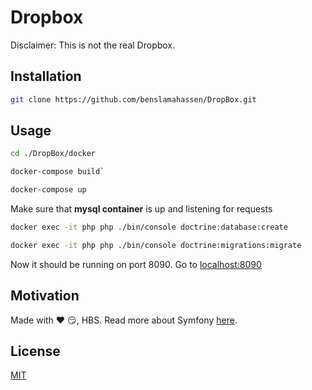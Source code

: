 # Dropbox
Disclaimer: This is not the real Dropbox.

## Installation

```bash
git clone https://github.com/benslamahassen/DropBox.git
```

## Usage

```bash
cd ./DropBox/docker
```

```bash
docker-compose build`
```

```bash
docker-compose up
```
Make sure that **mysql container** is up and listening for requests
```bash
docker exec -it php php ./bin/console doctrine:database:create
```

```bash
docker exec -it php php ./bin/console doctrine:migrations:migrate
```

Now it should be running on port 8090. Go to [localhost:8090](http://localhost:8090)

## Motivation
Made with :heart: :smirk:, HBS.
Read more about Symfony [here](https://www.symfony.com/doc/current/index.html).

## License
[MIT](https://github.com/benslamahassen/DropBox/blob/master/LICENSE.md)